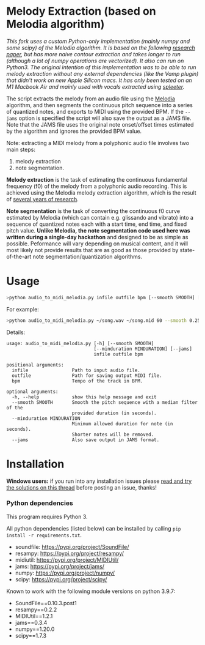 # Melody Extraction (based on Melodia algorithm)
_This fork uses a custom Python-only implementation (mainly numpy and some scipy) of the Melodia algorithm. It is based on the following [research paper](https://repositori.upf.edu/bitstream/handle/10230/42183/Gomez_iee_melo.pdf?sequence=1&isAllowed=y), but has more naive contour extraction and takes longer to run (although a lot of numpy operations are vectorized). It also can run on Python3. The original intention of this implementation was to be able to run melody extraction without any external dependencies (like the Vamp plugin) that didn't work on new Apple Silicon macs. It has only been tested on an M1 Macbook Air and mainly used with vocals extracted using [spleeter](https://github.com/deezer/spleeter)._

The script extracts the melody from an audio file using the [Melodia](http://mtg.upf.edu/technologies/melodia) algorithm, and then segments the continuous pitch sequence into a series of quantized notes, and exports to MIDI using the provided BPM. If the `--jams` option is specified the script will also save the output as a JAMS file. Note that the JAMS file uses the original note onset/offset times estimated by the algorithm and ignores the provided BPM value.

Note: extracting a MIDI melody from a polyphonic audio file involves two main steps: 
1. melody extraction 
2. note segmentation. 

**Melody extraction** is the task of estimating the continuous fundamental frequency (f0) of the melody from a polyphonic audio recording. This is achieved using the Melodia melody extraction algorithm, which is the result of [several years of research](http://www.justinsalamon.com/phd-thesis.html). 

**Note segmentation** is the task of converting the continuous f0 curve estimated by Melodia (which can contain e.g. glissando and vibrato) into a sequence of quantized notes each with a start time, end time, and fixed pitch value. **Unlike Melodia, the note segmentation code used here was written during a single-day hackathon** and designed to be as simple as possible. Peformance will vary depending on musical content, and it will most likely not provide results that are as good as those provided by state-of-the-art note segmentation/quantization algorithms.

# Usage
```bash
>python audio_to_midi_melodia.py infile outfile bpm [--smooth SMOOTH] [--minduration MINDURATION] [--jams]
```
For example:
```bash
>python audio_to_midi_melodia.py ~/song.wav ~/song.mid 60 --smooth 0.25 --minduration 0.1 --jams
```
Details:
```
usage: audio_to_midi_melodia.py [-h] [--smooth SMOOTH]
                                [--minduration MINDURATION] [--jams]
                                infile outfile bpm

positional arguments:
  infile                Path to input audio file.
  outfile               Path for saving output MIDI file.
  bpm                   Tempo of the track in BPM.

optional arguments:
  -h, --help            show this help message and exit
  --smooth SMOOTH       Smooth the pitch sequence with a median filter of the
                        provided duration (in seconds).
  --minduration MINDURATION
                        Minimum allowed duration for note (in seconds).
                        Shorter notes will be removed.
  --jams                Also save output in JAMS format.
```

# Installation
**Windows users:** if you run into any installation issues please [read and try the solutions on this thread](https://github.com/justinsalamon/audio_to_midi_melodia/issues/4) before posting an issue, thanks!

### Python dependencies
This program requires Python 3.

All python dependencies (listed below) can be installed by calling `pip install -r requirements.txt`.
- soundfile: https://pypi.org/project/SoundFile/
- resampy: https://pypi.org/project/resampy/
- midiutil: https://pypi.org/project/MIDIUtil/
- jams: https://pypi.org/project/jams/
- numpy: https://pypi.org/project/numpy/
- scipy: https://pypi.org/project/scipy/

Known to work with the following module versions on python 3.9.7:
- SoundFile==0.10.3.post1
- resampy==0.2.2
- MIDIUtil==1.2.1
- jams==0.3.4
- numpy==1.20.0
- scipy==1.7.3
